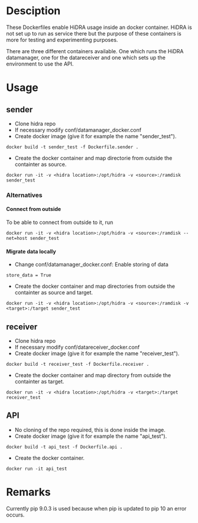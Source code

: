 # Desciption

These Dockerfiles enable HiDRA usage inside an docker container. HiDRA is not set up to run as service there but the purpose of these containers is more for testing and experimenting purposes.

There are three different containers available.
One which runs the HiDRA datamanager, one for the datareceiver and one which sets up the environment to use the API.

# Usage

## sender

* Clone hidra repo
* If necessary modify conf/datamanager_docker.conf
* Create docker image (give it for example the name "sender_test").
```
docker build -t sender_test -f Dockerfile.sender .
```
* Create the docker container and map directorie from outside the containter as source.
```
docker run -it -v <hidra location>:/opt/hidra -v <source>:/ramdisk sender_test
```

### Alternatives

#### Connect from outside

To be able to connect from outside to it, run
```
docker run -it -v <hidra location>:/opt/hidra -v <source>:/ramdisk --net=host sender_test
```

#### Migrate data locally

* Change conf/datamanager_docker.conf: Enable storing of data
```
store_data = True
```
* Create the docker container and map directories from outside the containter as source and target.
```
docker run -it -v <hidra location>:/opt/hidra -v <source>:/ramdisk -v <target>:/target sender_test
```

## receiver

* Clone hidra repo
* If necessary modify conf/datareceiver_docker.conf
* Create docker image (give it for example the name "receiver_test").
```
docker build -t receiver_test -f Dockerfile.receiver .
```
* Create the docker container and map directory from outside the containter as target.
```
docker run -it -v <hidra location>:/opt/hidra -v <target>:/target receiver_test
```

## API

* No cloning of the repo required, this is done inside the image.
* Create docker image (give it for example the name "api_test").
```
docker build -t api_test -f Dockerfile.api .
```
* Create the docker container.
```
docker run -it api_test
```

# Remarks
Currently pip 9.0.3 is used because when pip is updated to pip 10 an error occurs.
